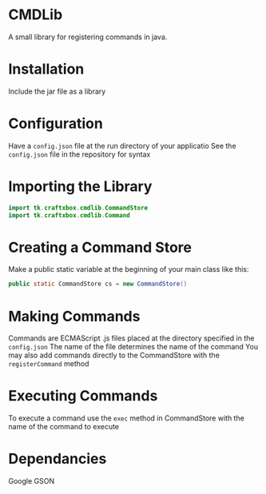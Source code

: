 # CMDLib
A small library for registering commands in java.
# Installation
Include the jar file as a library 
# Configuration
Have a `config.json` file at the run directory of your applicatio
See the `config.json` file in the repository for syntax
# Importing the Library 
```java
import tk.craftxbox.cmdlib.CommandStore
import tk.craftxbox.cmdlib.Command
```
# Creating a Command Store
Make a public static variable at the beginning of your main class like this: 
```java
public static CommandStore cs = new CommandStore()
``` 
# Making Commands
Commands are ECMAScript .js files placed at the directory specified in the `config.json` 
The name of the file determines the name of the command
You may also add commands directly to the CommandStore with the `registerCommand` method
# Executing Commands
To execute a command use the `exec` method in CommandStore with the name of the command to execute
# Dependancies
Google GSON

